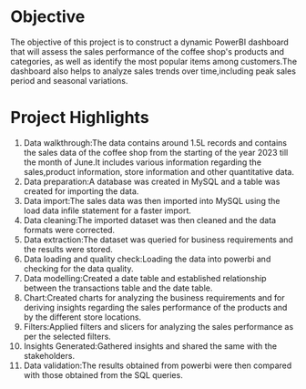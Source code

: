 # Objective
The objective of this project is to construct a dynamic PowerBI dashboard that will assess the sales performance of the coffee shop's products and categories, as well as identify the most popular items among customers.The dashboard also helps to analyze sales trends over time,including peak sales period and seasonal variations.
# Project Highlights
1. Data walkthrough:The data contains around 1.5L records and contains the sales data of the coffee shop from the starting of the year 2023 till the month of June.It includes various information regarding the sales,product information, store information and other quantitative data.
2. Data preparation:A database was created in MySQL and a table was created for importing the data.
3. Data import:The sales data was then imported into MySQL using the load data infile statement for a faster import.
4. Data cleaning:The imported dataset was then cleaned and the data formats were corrected.
5. Data extraction:The dataset was queried for business requirements and the results were stored.
6. Data loading and quality check:Loading the data into powerbi and checking for the data quality.
7. Data modelling:Created a date table and established relationship between the transactions table and the date table.
8. Chart:Created charts for analyzing the business requirements and for deriving insights regarding the sales performance of the products and by the different store locations.
9. Filters:Applied filters and slicers for analyzing the sales performance as per the selected filters.
10. Insights Generated:Gathered insights and shared the same with the stakeholders.
11. Data validation:The results obtained from powerbi were then compared with those obtained from the SQL queries.

